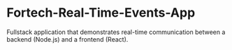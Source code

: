 # Fortech-Real-Time-Events-App
Fullstack application that demonstrates real-time communication between a backend (Node.js) and a frontend (React).
